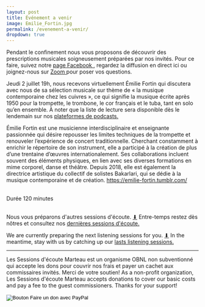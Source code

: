 ```yaml
---
layout: post
title: Événement a venir
image: Emilie_Fortin.jpg
permalink: /evenement-a-venir/
dropdown: true
---
```


Pendant le confinement nous vous proposons de découvrir des prescriptions musicales soigneusement préparées par nos invités. Pour ce faire, suivez notre  <a href="https://www.facebook.com/sessionsmarteau/" target="_blank"> page Facebook
</a>, regardez la diffusion en direct ici ou joignez-nous sur <a href="https://sessionsmarteau.com/session-virtuelle" target="_blank"> Zoom
</a>  pour poser vos questions. 


Jeudi 2 juillet 19h, nous recevons virtuellement Émilie Fortin qui discutera avec nous de sa sélection musicale sur thème de « la musique contemporaine chez les cuivres », ce qui signifie la musique écrite après 1950 pour la trompette, le trombone, le cor français et le tuba, tant en solo qu’en ensemble. À noter que la liste de lecture sera disponible dès le lendemain sur nos <a href="https://sessionsmarteau.com/musique/#podcasts" target="_blank"> plateformes de podcasts.
</a> 

Émilie Fortin est une musicienne interdisciplinaire et enseignante passionnée qui désire repousser les limites techniques de la trompette et renouveler l’expérience de concert traditionnelle. Cherchant constamment à enrichir le répertoire de son instrument, elle a participé à la création de plus d’une trentaine d’œuvres internationalement. Ses collaborations incluent souvent des éléments physiques, en lien avec ses diverses formations en mime corporel, danse et théâtre. Depuis 2018, elle est également la directrice artistique du collectif de solistes Bakarlari, qui se dédie à la musique contemporaine et de création. <a href="https://emilie-fortin.tumblr.com/" target="_blank"> https://emilie-fortin.tumblr.com/
</a>  
  
<br>
Durée 120 minutes
<br>
<br>

Nous vous préparons d'autres sessions d'écoute. <a href="https://gmail.us20.list-manage.com/subscribe/post?u=698e7b941cdf206ea63f5a5b7&id=0677e98a6a"> ⬇</a> Entre-temps restez dès nôtres et consultez nos
<a href="https://sessionsmarteau.com/sessions-passes/" target="_blank"> dernières sessions d'écoute.
</a>
<br>
  
We are currently preparing the next listening sessions for you. <a href="https://gmail.us20.list-manage.com/subscribe/post?u=698e7b941cdf206ea63f5a5b7&id=0677e98a6a"> ⬇</a> In the meantime, stay with us by catching up our
<a href="https://sessionsmarteau.com/sessions-passes/" target="_blank"> lasts listening sessions.
</a>


---
Les Sessions d'écoute Marteau est un organisme OBNL non subventionné qui accepte les dons pour couvrir nos frais et payer un cachet aux commissaires invités. Merci de votre soutien! As a non-profit organization, Les Sessions d'écoute Marteau accepts donations to cover our basic costs and pay a fee to the guest commissioners. Thanks for your support!  
<form action="https://www.paypal.com/cgi-bin/webscr" method="post" target="_top">
<input type="hidden" name="cmd" value="_s-xclick" />
<input type="hidden" name="hosted_button_id" value="ZMNY6HYBJTQLL" />
<input type="image" src="https://www.paypalobjects.com/fr_CA/i/btn/btn_donate_SM.gif" border="0" name="submit" title="Aider un organisme OBNL non subventionné!" alt="Bouton Faire un don avec PayPal" />
<img alt="" border="0" src="https://www.paypal.com/fr_CA/i/scr/pixel.gif" width="1" height="1" />
</form>


